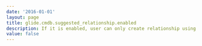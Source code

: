 ```yaml
---
date: '2016-01-01'
layout: page
title: glide.cmdb.suggested_relationship.enabled
description: If it is enabled, user can only create relationship using suggested relationship type in relationship editor
value: false
---
```

